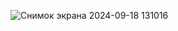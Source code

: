 ![Снимок экрана 2024-09-18 131016](https://github.com/user-attachments/assets/ba401968-1ca4-45a9-a774-ca5dac71ee9e)
